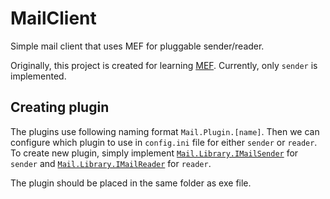 # MailClient

Simple mail client that uses MEF for pluggable sender/reader. 

Originally, this project is created for learning [MEF](https://docs.microsoft.com/en-us/dotnet/framework/mef/). Currently, only `sender` is implemented.

## Creating plugin

The plugins use following naming format `Mail.Plugin.[name]`. Then we can configure which plugin to use in `config.ini` file for either `sender` or `reader`. To create new plugin, simply implement [`Mail.Library.IMailSender`](Mail.Library/IMailSender.cs) for `sender` and [`Mail.Library.IMailReader`](Mail.Library/IMailReader.cs) for `reader`.

The plugin should be placed in the same folder as exe file.

